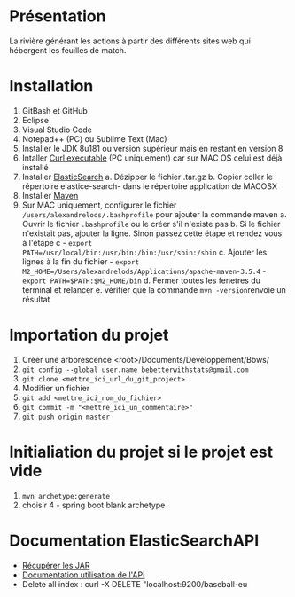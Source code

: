 
# Présentation

La rivière générant les actions à partir des différents sites web qui hébergent les feuilles de match.



# Installation
1. GitBash et GitHub
2. Eclipse
3. Visual Studio Code
4. Notepad++ (PC) ou Sublime Text (Mac)
5. Installer le JDK 8u181 ou version supérieur mais en restant en version 8
6. Intaller [Curl executable]( https://develop.zendesk.com/hc/en-us/articles/360001068567-Installing-and-using-cURL#install) (PC uniquement) car sur MAC OS celui est déjà installé
7. Installer [ElasticSearch](https://www.elastic.co/downloads/elasticsearch)
    a. Dézipper le fichier .tar.gz
    b. Copier coller le répertoire elastice-search-<version> dans le répertoire application de MACOSX
8. Installer [Maven](https://maven.apache.org/download.cgi)
9. Sur MAC uniquement, configurer le fichier `/users/alexandrelods/.bashprofile` pour ajouter la commande maven
    a. Ouvrir le fichier `.bashprofile` ou le créer s'il n'existe pas
    b. Si le fichier n'existait pas, ajouter la ligne. Sinon passez cette étape et rendez vous à l'étape c
        - `export PATH=/usr/local/bin:/usr/bin:/bin:/usr/sbin:/sbin`
    c. Ajouter les lignes à la fin du fichier
        - `export M2_HOME=/Users/alexandrelods/Applications/apache-maven-3.5.4`
        - `export PATH=$PATH:$M2_HOME/bin`
    d. Fermer toutes les fenetres du terminal et relancer
    e. vérifier que la commande `mvn -version`renvoie un résultat



# Importation du projet
1. Créer une arborescence \<root\>/Documents/Developpement/Bbws/
2. `git config --global user.name bebetterwithstats@gmail.com`
3. `git clone <mettre_ici_url_du_git_project>`
4. Modifier un fichier
5. `git add <mettre_ici_nom_du_fichier>`
6. `git commit -m "<mettre_ici_un_commentaire>"`
7. `git push origin master`


# Initialiation du projet si le projet est vide
1. `mvn archetype:generate`
2. choisir 4 - spring boot blank archetype




# Documentation ElasticSearchAPI
- [Récupérer les JAR](https://www.elastic.co/guide/en/elasticsearch/client/java-api/current/_maven_repository.html)
- [Documentation utilisation de l'API](https://www.elastic.co/guide/en/elasticsearch/client/java-api/current/index.html)
- Delete all index : curl -X DELETE "localhost:9200/baseball-eu

